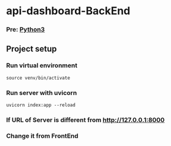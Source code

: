 # api-dashboard-BackEnd

### Pre: [Python3](https://www.python.org/)

## Project setup
### Run virtual environment
```
source venv/bin/activate
```

### Run server with uvicorn
```
uvicorn index:app --reload
```

### If URL of Server is different from http://127.0.0.1:8000
### Change it from FrontEnd
